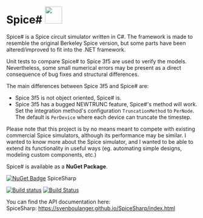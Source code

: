 # Spice# <img src="https://github.com/svenboulanger/SpiceSharp/blob/master/SpiceNetIcon.png?raw=true" width="45px" />
Spice# is a Spice circuit simulator written in C#. The framework is made to resemble the original Berkeley Spice version, but some parts have been altered/improved to fit into the .NET framework.

Unit tests to compare Spice# to Spice 3f5 are used to verify the models. Nevertheless, some small numerical errors may be present as a direct consequence of bug fixes and structural differences.

The main differences between Spice 3f5 and Spice# are:
- Spice 3f5 is not object oriented, Spice# is.
- Spice 3f5 has a bugged NEWTRUNC feature, Spice#'s method will work. Set the integration method's configuration `TruncationMethod` to `PerNode`. The default is `PerDevice` where each device can truncate the timestep.

Please note that this project is by no means meant to compete with existing commercial Spice simulators, although its performance may be similar. I wanted to know more about the Spice simulator, and I wanted to be able to extend its functionality in useful ways (eg. automating simple designs, modeling custom components, etc.)

Spice# is available as a **NuGet Package**.

[![NuGet Badge](https://buildstats.info/nuget/spicesharp)](https://www.nuget.org/packages/SpiceSharp/) SpiceSharp <br />

[![Build status](https://ci.appveyor.com/api/projects/status/hhg89ejd795ykmvh?svg=true)](https://ci.appveyor.com/project/svenboulanger/spicesharp)
[![Build Status](https://travis-ci.org/SpiceSharp/SpiceSharp.svg?branch=development)](https://travis-ci.org/SpiceSharp/SpiceSharp)

You can find the API documentation here:<br />
SpiceSharp: https://svenboulanger.github.io/SpiceSharp/index.html<br />
